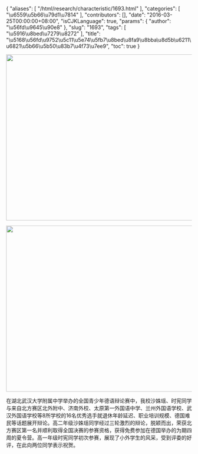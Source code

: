 {
    "aliases": [
        "/html/research/characteristic/1693.html"
    ],
    "categories": [
        "\u6559\u5b66\u79d1\u7814"
    ],
    "contributors": [],
    "date": "2016-03-25T00:00:00+08:00",
    "isCJKLanguage": true,
    "params": {
        "author": "\u56fd\u9645\u90e8"
    },
    "slug": "1693",
    "tags": [
        "\u5916\u8bed\u7279\u8272"
    ],
    "title": "\u5168\u56fd\u9752\u5c11\u5e74\u5fb7\u8bed\u8fa9\u8bba\u8d5b\u6211\u6821\u5b66\u5b50\u83b7\u4f73\u7ee9",
    "toc": true
}


<img
    src="https://cdn.tfls.online/mirror/full/808bfbd7358d2d841d27202f1146764170307072.jpg"
    style="display:block;margin-left:auto;margin-right:auto;"
    decoding="async"
    fetchpriority="auto"
    loading="lazy"
    height="450"
    width="600"
/>





<img
    src="https://cdn.tfls.online/mirror/full/69ef0da74f1cb4fc8168e8905b39520af93bebe4.jpg"
    style="display:block;margin-left:auto;margin-right:auto;"
    decoding="async"
    fetchpriority="auto"
    loading="lazy"
    height="450"
    width="600"
/>







在湖北武汉大学附属中学举办的全国青少年德语辩论赛中，我校沙姝瑶、时宪同学与来自北方赛区北外附中、济南外校、太原第一外国语中学、兰州外国语学校、武汉外国语学校等8所学校的16名优秀选手就退休年龄延迟、职业培训规模、德国难民等话题展开辩论。高二年级沙姝瑶同学经过三轮激烈的辩论，脱颖而出，荣获北方赛区第一名并顺利取得全国决赛的参赛资格，获得免费参加在德国举办的为期四周的夏令营。高一年级时宪同学初次参赛，展现了小外学生的风采，受到评委的好评，在此向两位同学表示祝贺。 




  



